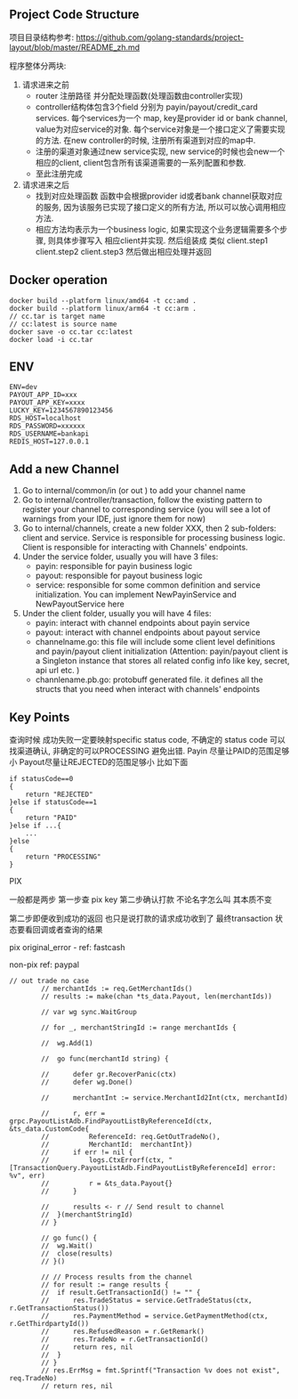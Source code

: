 ## Project Code Structure
项目目录结构参考: https://github.com/golang-standards/project-layout/blob/master/README_zh.md

程序整体分两块:
1. 请求进来之前
    *  router 注册路径 并分配处理函数(处理函数由controller实现)
    *  controller结构体包含3个field 分别为 payin/payout/credit_card services. 每个services为一个 map, key是provider id or bank channel, value为对应service的对象. 每个service对象是一个接口定义了需要实现的方法. 在new controller的时候, 注册所有渠道到对应的map中. 
    *   注册的渠道对象通过new service实现, new service的时候也会new一个相应的client, client包含所有该渠道需要的一系列配置和参数.
    *   至此注册完成
2. 请求进来之后
    *   找到对应处理函数 函数中会根据provider id或者bank channel获取对应的服务, 因为该服务已实现了接口定义的所有方法, 所以可以放心调用相应方法. 
    *   相应方法均表示为一个business logic, 如果实现这个业务逻辑需要多个步骤, 则具体步骤写入 相应client并实现. 然后组装成 类似 client.step1 client.step2 client.step3 然后做出相应处理并返回
## Docker operation
```
docker build --platform linux/amd64 -t cc:amd .
docker build --platform linux/arm64 -t cc:arm .
// cc.tar is target name
// cc:latest is source name
docker save -o cc.tar cc:latest                                    
docker load -i cc.tar
```

## ENV
```
ENV=dev
PAYOUT_APP_ID=xxx
PAYOUT_APP_KEY=xxxx
LUCKY_KEY=1234567890123456
RDS_HOST=localhost
RDS_PASSWORD=xxxxxx
RDS_USERNAME=bankapi
REDIS_HOST=127.0.0.1

```

## Add a new Channel
1. Go to internal/common/in (or out ) to add your channel name
2. Go to internal/controller/transaction, follow the existing pattern to register your channel to corresponding service (you will see a lot of warnings from your IDE, just ignore them for now)
3. Go to internal/channels, create a new folder XXX, then 2 sub-folders: client and service. Service is responsible for processing business logic. Client is responsible for interacting with Channels' endpoints.
4. Under the service folder, usually you will have 3 files: 
    * payin: responsible for payin business logic
    * payout: responsible for payout business logic
    * service: responsible for some common definition and service initialization. You can implement NewPayinService and NewPayoutService here
5. Under the client folder, usually you will have 4 files:
    * payin: interact with channel endpoints about payin service
    * payout: interact with channel endpoints about payout service
    * channelname.go: this file will include some client level definitions and payin/payout client initialization (Attention: payin/payout client is a Singleton instance that stores all related config info like key, secret, api url etc. )
    * channlename.pb.go: protobuff generated file. it defines all the structs that you need when interact with channels' endpoints




## Key Points
查询时候 成功失败一定要映射specific status code, 不确定的 status code 可以找渠道确认, 非确定的可以PROCESSING 避免出错. Payin 尽量让PAID的范围足够小 Payout尽量让REJECTED的范围足够小 比如下面
```
if statusCode==0
{
    return "REJECTED"
}else if statusCode==1
{
    return "PAID"
}else if ...{
    ...
}else 
{
    return "PROCESSING"
}
```

PIX

一般都是两步 第一步查 pix key 第二步确认打款 不论名字怎么叫 其本质不变

第二步即便收到成功的返回 也只是说打款的请求成功收到了 最终transaction 状态要看回调或者查询的结果






pix
original_error - ref: fastcash

non-pix 
ref: paypal

```golang
// out trade no case
		// merchantIds := req.GetMerchantIds()
		// results := make(chan *ts_data.Payout, len(merchantIds))

		// var wg sync.WaitGroup

		// for _, merchantStringId := range merchantIds {

		// 	wg.Add(1)

		// 	go func(merchantId string) {

		// 		defer gr.RecoverPanic(ctx)
		// 		defer wg.Done()

		// 		merchantInt := service.MerchantId2Int(ctx, merchantId)

		// 		r, err = grpc.PayoutListAdb.FindPayoutListByReferenceId(ctx, &ts_data.CustomCode{
		// 			ReferenceId: req.GetOutTradeNo(),
		// 			MerchantId:  merchantInt})
		// 		if err != nil {
		// 			logs.CtxErrorf(ctx, "[TransactionQuery.PayoutListAdb.FindPayoutListByReferenceId] error: %v", err)
		// 			r = &ts_data.Payout{}
		// 		}

		// 		results <- r // Send result to channel
		// 	}(merchantStringId)
		// }

		// go func() {
		// 	wg.Wait()
		// 	close(results)
		// }()

		// // Process results from the channel
		// for result := range results {
		// 	if result.GetTransactionId() != "" {
		// 		res.TradeStatus = service.GetTradeStatus(ctx, r.GetTransactionStatus())
		// 		res.PaymentMethod = service.GetPaymentMethod(ctx, r.GetThirdpartyId())
		// 		res.RefusedReason = r.GetRemark()
		// 		res.TradeNo = r.GetTransactionId()
		// 		return res, nil
		// 	}
		// }
		// res.ErrMsg = fmt.Sprintf("Transaction %v does not exist", req.TradeNo)
		// return res, nil
```